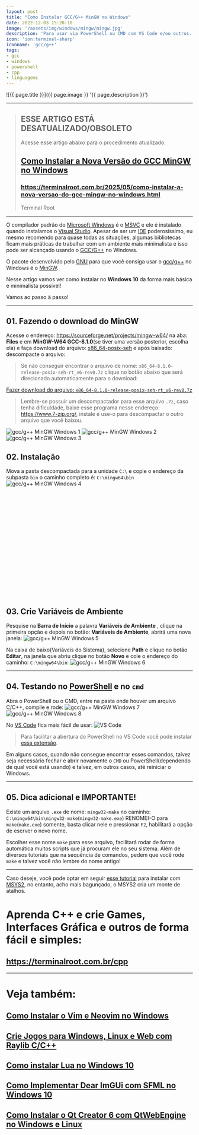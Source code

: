 ```yaml
---
layout: post
title: "Como Instalar GCC/G++ MinGW no Windows"
date: 2022-12-03 15:28:10
image: '/assets/img/windows/mingw/mingw.jpg'
description: 'Para usar via PowerShell ou CMD com VS Code e/ou outros.'
icon: 'ion:terminal-sharp'
iconname: 'gcc/g++'
tags:
- gcc
- windows
- powershell
- cpp
- linguagemc
---
```


![{{ page.title }}]({{ page.image }} '{{ page.description }}')

---

<blockquote class="bg-danger text-white p-3 rounded">
  <h2>ESSE ARTIGO ESTÁ DESATUALIZADO/OBSOLETO</h2>
  <p>Acesse esse artigo abaixo para o procedimento atualizado:</p>
  <h2><a href="https://terminalroot.com.br/2025/05/como-instalar-a-nova-versao-do-gcc-mingw-no-windows.html">Como Instalar a Nova Versão do GCC MinGW no Windows</a></h2>
  <h3><a href="https://terminalroot.com.br/2025/05/como-instalar-a-nova-versao-do-gcc-mingw-no-windows.html">https://terminalroot.com.br/2025/05/como-instalar-a-nova-versao-do-gcc-mingw-no-windows.html</a></h3>
  <footer class="blockquote-footer text-white-50">Terminal Root</footer>
</blockquote>

---

O compilador padrão do [Microsoft Windows](https://terminalroot.com.br/tags#windows) é o [MSVC](https://learn.microsoft.com/en-us/cpp/build/reference/compiler-options?view=msvc-170) e ele é instalado quando instalamos o [Visual Studio](). Apesar de ser um [IDE](https://terminalroot.com.br/2021/12/os-32-melhores-ides-editores-de-texto-para-cpp.html#23-visual-studio) poderosíssimo, eu mesmo recomendo para quase todas as situações, algumas bibliotecas ficam mais práticas de trabalhar com um ambiente mais minimalista e isso pode ser alcançado usando o [GCC/G++](https://terminalroot.com.br/tags#gcc) no Windows.

O pacote desenvolvido pelo [GNU](https://terminalroot.com.br/tags#gnu) para que você consiga usar o [gcc/g++](https://terminalroot.com.br/tags#gcc) no Windows é o [MinGW](https://en.wikipedia.org/wiki/MinGW).

Nesse artigo vamos ver como instalar no **Windows 10** da forma mais básica e minimalista possível!

Vamos ao passo à passo!

---

## 01. Fazendo o download do MinGW
Acesse o endereço: <https://sourceforge.net/projects/mingw-w64/> na aba: **Files** e em **MinGW-W64 GCC-8.1.0**(se tiver uma versão posterior, escolha ela) e faça download do arquivo: 
[x86_64-posix-seh](https://sourceforge.net/projects/mingw-w64/files/Toolchains%20targetting%20Win64/Personal%20Builds/mingw-builds/8.1.0/threads-posix/seh/x86_64-8.1.0-release-posix-seh-rt_v6-rev0.7z) e após baixado: descompacte o arquivo:

> Se não conseguir encontrar o arquivo de nome: `x86_64-8.1.0-release-posix-seh-rt_v6-rev0.7z` clique no botão abaixo que será direcionado automaticamente para o download:

<a href="" class="btn btn-danger btn-lg">Fazer download do arquivo: <code>x86_64-8.1.0-release-posix-seh-rt_v6-rev0.7z</code></a>

> Lembre-se possuir um descompactador para esse arquivo `.7z`, caso tenha dificuldade, baixe esse programa nesse endereço: <https://www.7-zip.org/>, instale e use-o para descompactar o outro arquivo que você baixou.

![gcc/g++ MinGW Windows 1](/assets/img/windows/mingw/1.png)
![gcc/g++ MinGW Windows 2](/assets/img/windows/mingw/2.png)
![gcc/g++ MinGW Windows 3](/assets/img/windows/mingw/3.png)

## 02. Instalação
Mova a pasta descompactada para a unidade `C:\` e copie o endereço da subpasta `bin` o caminho completo é: `C:\mingw64\bin`
![gcc/g++ MinGW Windows 4](/assets/img/windows/mingw/4.png)


<!-- SQUARE - GAMES ROOT -->
<script async src="//pagead2.googlesyndication.com/pagead/js/adsbygoogle.js"></script>
<ins class="adsbygoogle"
style="display:inline-block;width:336px;height:280px"
data-ad-client="ca-pub-2838251107855362"
data-ad-slot="5351066970"></ins>
<script>
(adsbygoogle = window.adsbygoogle || []).push({});
</script>

## 03. Crie Variáveis de Ambiente 
Pesquise na **Barra de Início** a palavra **Variáveis de Ambiente** , clique na primeira opção e depois no botão: **Variáveis de Ambiente**, abrirá uma nova janela:
![gcc/g++ MinGW Windows 5](/assets/img/windows/mingw/5.png)

Na caixa de baixo(Variáveis do Sistema), selecione **Path** e clique no botão **Editar**, na janela que abriu clique no botão **Novo** e cole o endereço do caminho: `C:\mingw64\bin`:
![gcc/g++ MinGW Windows 6](/assets/img/windows/mingw/6.png)


---

## 04. Testando no [PowerShell](https://terminalroot.com.br/2021/12/como-instalar-powershell-no-ubuntu-e-primeiros-passos.html) e no `cmd`
Abra o PowerShell ou o CMD, entre na pasta onde houver um arquivo C/C++, compile e rode:
![gcc/g++ MinGW Windows 7](/assets/img/windows/mingw/7.png)
![gcc/g++ MinGW Windows 8](/assets/img/windows/mingw/8.png)

No [VS Code](https://terminalroot.com.br/tags#code) fica mais fácil de usar:
![VS Code](/assets/img/windows/mingw/9.png)
> Para facilitar a abertura do PowerShell no VS Code você pode instalar [essa extensão](https://learn.microsoft.com/pt-br/powershell/scripting/dev-cross-plat/vscode/using-vscode?view=powershell-7.3#install-vs-code-and-the-powershell-extension).

Em alguns casos, quando não consegue encontrar esses comandos, talvez seja necessário fechar e abrir novamente o `CMD` ou PowerShell(dependendo de qual você está usando) e talvez, em outros casos, até reiniciar o Windows.

---

## 05. Dica adicional e IMPORTANTE!
Existe um arquivo `.exe` de nome: `mingw32-make` no caminho: `C:\mingw64\bin\mingw32-make`(`mingw32-make.exe`) RENOMEI-O para `make`(`make.exe`) somente, basta clicar nele e pressionar `F2`, habilitará a opção de escrver o novo nome.

Escolher esse nome `make` para esse arquivo, facilitará rodar de forma automática muitos scripts que já procuram ele no seu sistema. Além de diversos tutoriais que na sequência de comandos, pedem que você rode `make` e talvez você não lembre do nome antigo!

---

Caso deseje, você pode optar em seguir [esse tutorial](https://code.visualstudio.com/docs/cpp/config-mingw) para instalar com [MSYS2](https://www.mingw-w64.org/downloads/#msys2), no entanto, acho mais bagunçado, o MSYS2 cria um monte de atalhos.

# Aprenda C++ e crie Games, Interfaces Gráfica e outros de forma fácil e simples:
## <https://terminalroot.com.br/cpp>

---

# Veja também:
## [Como Instalar o Vim e Neovim no Windows](https://terminalroot.com.br/2022/12/como-instalar-o-vim-e-neovim-no-windows.html)
## [Crie Jogos para Windows, Linux e Web com Raylib C/C++](https://terminalroot.com.br/2022/11/crie-jogos-para-windows-linux-e-web-com-raylib-c-cpp.html)
## [Como instalar Lua no Windows 10](https://terminalroot.com.br/2022/07/lua-windows.html)
## [Como Implementar Dear ImGUi com SFML no Windows 10](https://terminalroot.com.br/2022/07/como-implementar-dear-imgui-com-sfml-no-windows-10.html)
## [Como Instalar o Qt Creator 6 com QtWebEngine no Windows e Linux](https://terminalroot.com.br/2022/06/como-instalar-o-qt-creator-6-com-qtwebengine-no-windows-e-linux.html)



